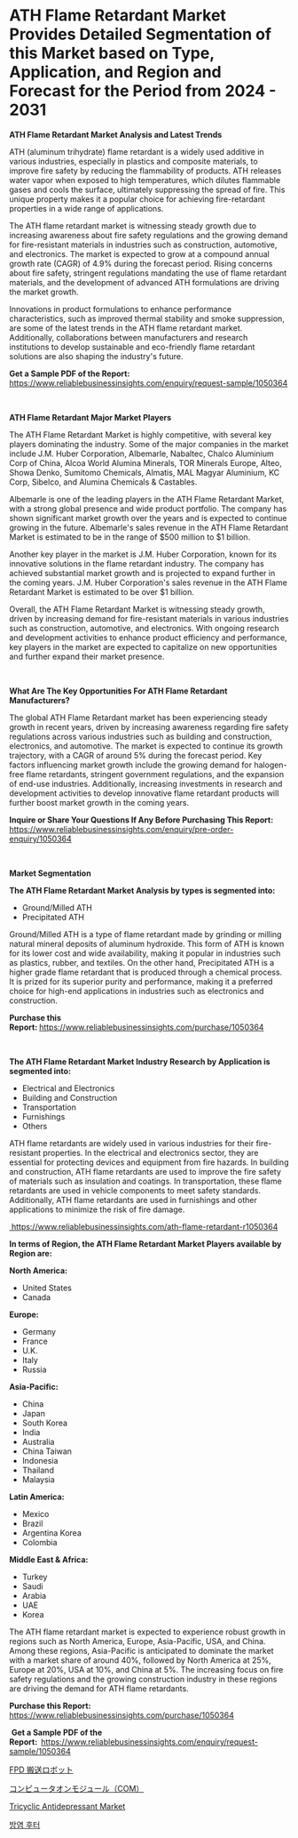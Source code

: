 <p><h1>ATH Flame Retardant Market Provides Detailed Segmentation of this Market based on Type, Application, and Region and Forecast for the Period from 2024 - 2031</h1></p><p><strong>ATH Flame Retardant Market Analysis and Latest Trends</strong></p>
<p><p>ATH (aluminum trihydrate) flame retardant is a widely used additive in various industries, especially in plastics and composite materials, to improve fire safety by reducing the flammability of products. ATH releases water vapor when exposed to high temperatures, which dilutes flammable gases and cools the surface, ultimately suppressing the spread of fire. This unique property makes it a popular choice for achieving fire-retardant properties in a wide range of applications.</p><p>The ATH flame retardant market is witnessing steady growth due to increasing awareness about fire safety regulations and the growing demand for fire-resistant materials in industries such as construction, automotive, and electronics. The market is expected to grow at a compound annual growth rate (CAGR) of 4.9% during the forecast period. Rising concerns about fire safety, stringent regulations mandating the use of flame retardant materials, and the development of advanced ATH formulations are driving the market growth.</p><p>Innovations in product formulations to enhance performance characteristics, such as improved thermal stability and smoke suppression, are some of the latest trends in the ATH flame retardant market. Additionally, collaborations between manufacturers and research institutions to develop sustainable and eco-friendly flame retardant solutions are also shaping the industry's future.</p></p>
<p><strong>Get a Sample PDF of the Report:&nbsp;</strong> <a href="https://www.reliablebusinessinsights.com/enquiry/request-sample/1050364">https://www.reliablebusinessinsights.com/enquiry/request-sample/1050364</a></p>
<p>&nbsp;</p>
<p><strong>ATH Flame Retardant Major Market Players</strong></p>
<p><p>The ATH Flame Retardant Market is highly competitive, with several key players dominating the industry. Some of the major companies in the market include J.M. Huber Corporation, Albemarle, Nabaltec, Chalco Aluminium Corp of China, Alcoa World Alumina Minerals, TOR Minerals Europe, Alteo, Showa Denko, Sumitomo Chemicals, Almatis, MAL Magyar Aluminium, KC Corp, Sibelco, and Alumina Chemicals & Castables.</p><p>Albemarle is one of the leading players in the ATH Flame Retardant Market, with a strong global presence and wide product portfolio. The company has shown significant market growth over the years and is expected to continue growing in the future. Albemarle's sales revenue in the ATH Flame Retardant Market is estimated to be in the range of $500 million to $1 billion.</p><p>Another key player in the market is J.M. Huber Corporation, known for its innovative solutions in the flame retardant industry. The company has achieved substantial market growth and is projected to expand further in the coming years. J.M. Huber Corporation's sales revenue in the ATH Flame Retardant Market is estimated to be over $1 billion.</p><p>Overall, the ATH Flame Retardant Market is witnessing steady growth, driven by increasing demand for fire-resistant materials in various industries such as construction, automotive, and electronics. With ongoing research and development activities to enhance product efficiency and performance, key players in the market are expected to capitalize on new opportunities and further expand their market presence.</p></p>
<p>&nbsp;</p>
<p><strong>What Are The Key Opportunities For ATH Flame Retardant Manufacturers?</strong></p>
<p><p>The global ATH Flame Retardant market has been experiencing steady growth in recent years, driven by increasing awareness regarding fire safety regulations across various industries such as building and construction, electronics, and automotive. The market is expected to continue its growth trajectory, with a CAGR of around 5% during the forecast period. Key factors influencing market growth include the growing demand for halogen-free flame retardants, stringent government regulations, and the expansion of end-use industries. Additionally, increasing investments in research and development activities to develop innovative flame retardant products will further boost market growth in the coming years.</p></p>
<p><strong>Inquire or Share Your Questions If Any Before Purchasing This Report:</strong> <a href="https://www.reliablebusinessinsights.com/enquiry/pre-order-enquiry/1050364">https://www.reliablebusinessinsights.com/enquiry/pre-order-enquiry/1050364</a></p>
<p>&nbsp;</p>
<p><strong>Market Segmentation</strong></p>
<p><strong>The ATH Flame Retardant Market Analysis by types is segmented into:</strong></p>
<p><ul><li>Ground/Milled ATH</li><li>Precipitated ATH</li></ul></p>
<p><p>Ground/Milled ATH is a type of flame retardant made by grinding or milling natural mineral deposits of aluminum hydroxide. This form of ATH is known for its lower cost and wide availability, making it popular in industries such as plastics, rubber, and textiles. On the other hand, Precipitated ATH is a higher grade flame retardant that is produced through a chemical process. It is prized for its superior purity and performance, making it a preferred choice for high-end applications in industries such as electronics and construction.</p></p>
<p><strong>Purchase this Report:&nbsp;</strong><a href="https://www.reliablebusinessinsights.com/purchase/1050364">https://www.reliablebusinessinsights.com/purchase/1050364</a></p>
<p>&nbsp;</p>
<p><strong>The ATH Flame Retardant Market Industry Research by Application is segmented into:</strong></p>
<p><ul><li>Electrical and Electronics</li><li>Building and Construction</li><li>Transportation</li><li>Furnishings</li><li>Others</li></ul></p>
<p><p>ATH flame retardants are widely used in various industries for their fire-resistant properties. In the electrical and electronics sector, they are essential for protecting devices and equipment from fire hazards. In building and construction, ATH flame retardants are used to improve the fire safety of materials such as insulation and coatings. In transportation, these flame retardants are used in vehicle components to meet safety standards. Additionally, ATH flame retardants are used in furnishings and other applications to minimize the risk of fire damage.</p></p>
<p><a href="https://www.reliablebusinessinsights.com/ath-flame-retardant-r1050364">&nbsp;https://www.reliablebusinessinsights.com/ath-flame-retardant-r1050364</a></p>
<p><strong>In terms of Region, the ATH Flame Retardant Market Players available by Region are:</strong></p>
<p>
    <p> <strong> North America: </strong>
        <ul>
            <li>United States</li>
            <li>Canada</li>
        </ul>
        </p> 
    <p> <strong> Europe: </strong>
        <ul>
            <li>Germany</li>
            <li>France</li>
            <li>U.K.</li>
            <li>Italy</li>
            <li>Russia</li>
        </ul>
        </p> 
    <p> <strong> Asia-Pacific: </strong>
        <ul>
            <li>China</li>
            <li>Japan</li>
            <li>South Korea</li>
            <li>India</li>
            <li>Australia</li>
            <li>China Taiwan</li>
            <li>Indonesia</li>
            <li>Thailand</li>
            <li>Malaysia</li>
        </ul>
        </p> 
    <p> <strong> Latin America: </strong>
        <ul>
            <li>Mexico</li>
            <li>Brazil</li>
            <li>Argentina Korea</li>
            <li>Colombia</li>
        </ul>
        </p> 
    <p> <strong> Middle East & Africa: </strong>
        <ul>
            <li>Turkey</li>
            <li>Saudi</li>
            <li>Arabia</li>
            <li>UAE</li>
            <li>Korea</li>
        </ul>
    </p>
    </p>
<p><p>The ATH flame retardant market is expected to experience robust growth in regions such as North America, Europe, Asia-Pacific, USA, and China. Among these regions, Asia-Pacific is anticipated to dominate the market with a market share of around 40%, followed by North America at 25%, Europe at 20%, USA at 10%, and China at 5%. The increasing focus on fire safety regulations and the growing construction industry in these regions are driving the demand for ATH flame retardants.</p></p>
<p><strong>Purchase this Report: </strong><a href="https://www.reliablebusinessinsights.com/purchase/1050364">https://www.reliablebusinessinsights.com/purchase/1050364</a></p>
<p>&nbsp;<strong>Get a Sample PDF of the Report:&nbsp;&nbsp;</strong><a href="https://www.reliablebusinessinsights.com/enquiry/request-sample/1050364">https://www.reliablebusinessinsights.com/enquiry/request-sample/1050364</a></p>
<p><strong></strong></p>
<p><p><a href="https://medium.com/@jacksonwiza1924/%E6%AC%A1%E3%81%AE%E6%96%87%E3%82%92%E6%97%A5%E6%9C%AC%E8%AA%9E%E3%81%AB%E7%BF%BB%E8%A8%B3%E3%81%97%E3%81%BE%E3%81%99-%E8%A3%BD%E5%93%81%E3%82%BF%E3%82%A4%E3%83%97%E5%88%A5-%E5%BF%9C%E7%94%A8%E5%88%86%E9%87%8E%E5%88%A5-%E5%9C%B0%E5%9F%9F%E5%88%A5%E3%81%AE%E3%82%B0%E3%83%AD%E3%83%BC%E3%83%90%E3%83%ABfpd%E8%BB%A2%E9%80%81%E3%83%AD%E3%83%9C%E3%83%83%E3%83%88%E3%81%AE%E5%B8%82%E5%A0%B4%E8%A6%8F%E6%A8%A1%E3%81%8A%E3%82%88%E3%81%B3%E3%82%B7%E3%82%A7%E3%82%A2%E5%88%86%E6%9E%90-2024%E5%B9%B4-2031%E5%B9%B4-8470e10f9423">FPD 搬送ロボット</a></p><p><a href="https://medium.com/@hugofirst21/computer-on-module-com-%E5%B8%82%E5%A0%B4%E3%81%AE%E3%82%B5%E3%82%A4%E3%82%BA%E3%81%A8%E3%82%B7%E3%82%A7%E3%82%A2%E5%88%86%E6%9E%90-%E6%88%90%E9%95%B7%E5%8B%95%E5%90%91%E3%81%A8%E4%BA%88%E6%B8%AC-2024%E5%B9%B4-2031%E5%B9%B4-18d8b0c549a4">コンピュータオンモジュール（COM）</a></p><p><a href="https://github.com/khlifeservices/Market-Research-Report-List-1/blob/main/tricyclic-antidepressant-market.md">Tricyclic Antidepressant Market</a></p><p><a href="https://github.com/dollarearner151/Market-Research-Report-List-1/blob/main/2010938119053.md">방염 후터</a></p></p>